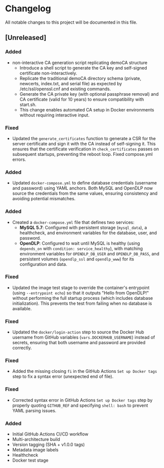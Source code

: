 # Changelog

All notable changes to this project will be documented in this file.

## [Unreleased]

### Added
- non-interactive CA generation script replicating demoCA structure
  - Introduce a shell script to generate the CA key and self-signed certificate non-interactively.
  - Replicate the traditional demoCA directory schema (private, newcerts, index.txt, and serial file) as expected by /etc/ssl/openssl.cnf and existing commands.
  - Generate the CA private key (with optional passphrase removal) and CA certificate (valid for 10 years) to ensure compatibility with start.sh.
  - This change enables automated CA setup in Docker environments without requiring interactive input.

### Fixed
- Updated the `generate_certificates` function to generate a CSR for the server certificate and sign it with the CA instead of self-signing it. This ensures that the certificate verification in `check_certificates` passes on subsequent startups, preventing the reboot loop. Fixed compose.yml errors.

### Added
- Updated `docker-compose.yml` to define database credentials (username and password) using YAML anchors. Both MySQL and OpenDLP now source the credentials from the same values, ensuring consistency and avoiding potential mismatches.

### Added
- Created a `docker-compose.yml` file that defines two services:
  - **MySQL 5.7**: Configured with persistent storage (`mysql_data`), a healthcheck, and environment variables for the database, user, and password.
  - **OpenDLP**: Configured to wait until MySQL is healthy (using `depends_on` with `condition: service_healthy`), with matching environment variables for `OPENDLP_DB_USER` and `OPENDLP_DB_PASS`, and persistent volumes (`opendlp_ssl` and `opendlp_www`) for its configuration and data.


### Fixed
- Updated the image test stage to override the container's entrypoint (using `--entrypoint echo`) so that it outputs "Hello from OpenDLP!" without performing the full startup process (which includes database initialization). This prevents the test from failing when no database is available.

### Fixed
- Updated the `docker/login-action` step to source the Docker Hub username from GitHub variables (`vars.DOCKERHUB_USERNAME`) instead of secrets, ensuring that both username and password are provided correctly.

### Fixed
- Added the missing closing `fi` in the GitHub Actions `Set up Docker tags` step to fix a syntax error (unexpected end of file).

### Fixed
- Corrected syntax error in GitHub Actions `Set up Docker tags` step by properly quoting `GITHUB_REF` and specifying `shell: bash` to prevent YAML parsing issues.

### Added
- Initial GitHub Actions CI/CD workflow
- Multi-architecture build
- Version tagging (SHA + v1.0.0 tags)
- Metadata image labels
- Healthcheck
- Docker test stage
